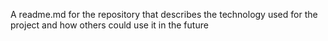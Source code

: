 A readme.md for the repository that describes the technology used for the project and how others could use it in the future
